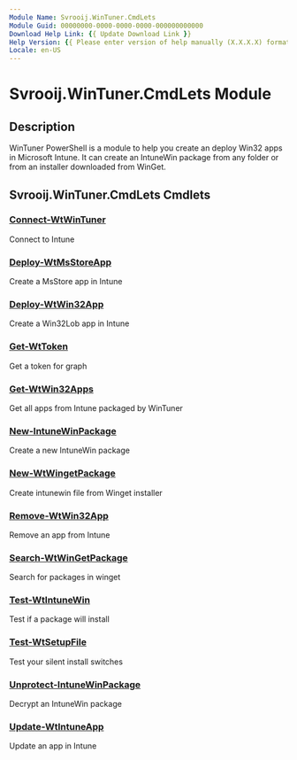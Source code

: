 ```yaml
---
Module Name: Svrooij.WinTuner.CmdLets
Module Guid: 00000000-0000-0000-0000-000000000000
Download Help Link: {{ Update Download Link }}
Help Version: {{ Please enter version of help manually (X.X.X.X) format }}
Locale: en-US
---
```


# Svrooij.WinTuner.CmdLets Module
## Description
WinTuner PowerShell is a module to help you create an deploy Win32 apps in Microsoft Intune. It can create an IntuneWin package from any folder or from an installer downloaded from WinGet.

## Svrooij.WinTuner.CmdLets Cmdlets
### [Connect-WtWinTuner](Connect-WtWinTuner.md)
Connect to Intune

### [Deploy-WtMsStoreApp](Deploy-WtMsStoreApp.md)
Create a MsStore app in Intune

### [Deploy-WtWin32App](Deploy-WtWin32App.md)
Create a Win32Lob app in Intune

### [Get-WtToken](Get-WtToken.md)
Get a token for graph

### [Get-WtWin32Apps](Get-WtWin32Apps.md)
Get all apps from Intune packaged by WinTuner

### [New-IntuneWinPackage](New-IntuneWinPackage.md)
Create a new IntuneWin package

### [New-WtWingetPackage](New-WtWingetPackage.md)
Create intunewin file from Winget installer

### [Remove-WtWin32App](Remove-WtWin32App.md)
Remove an app from Intune

### [Search-WtWinGetPackage](Search-WtWinGetPackage.md)
Search for packages in winget

### [Test-WtIntuneWin](Test-WtIntuneWin.md)
Test if a package will install

### [Test-WtSetupFile](Test-WtSetupFile.md)
Test your silent install switches

### [Unprotect-IntuneWinPackage](Unprotect-IntuneWinPackage.md)
Decrypt an IntuneWin package

### [Update-WtIntuneApp](Update-WtIntuneApp.md)
Update an app in Intune


